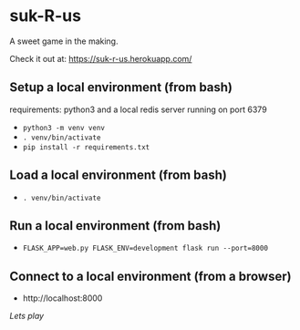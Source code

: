 # suk-R-us
A sweet game in the making.

Check it out at: https://suk-r-us.herokuapp.com/

## Setup a local environment (from bash)
requirements: python3 and a local redis server running on port 6379
- `python3 -m venv venv`
- `. venv/bin/activate`
- `pip install -r requirements.txt`

## Load a local environment (from bash)
- `. venv/bin/activate`

## Run a local environment (from bash)
- `FLASK_APP=web.py FLASK_ENV=development flask run --port=8000`

## Connect to a local environment (from a browser)
- http://localhost:8000

*Lets play*
